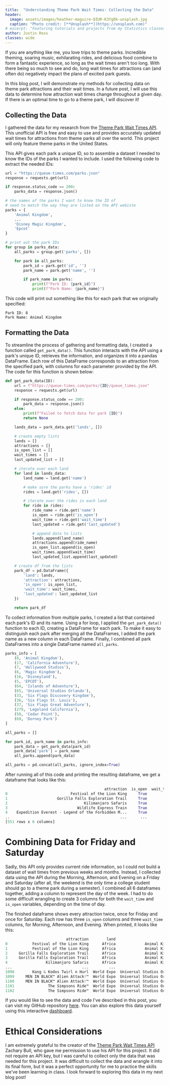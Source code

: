 ```yaml
---
title:  "Understanding Theme Park Wait Times: Collecting the Data"
header:
  image: assets/images/heather-maguire-QIUR-K3YgDk-unsplash.jpg
  caption: "Photo credit: [**Unsplash**](https://unsplash.com)"
# excerpt: "Featuring tutorials and projects from my Statistics classes at Brigham Young University."
author: Justin Ross
classes: wide
---
```


If you are anything like me, you love trips to theme parks. Incredible theming, soaring music, exhilarating rides, and delicious food combine to form a fantastic experience, so long as the wait times aren't too long. With there being so much to see and do, long wait times for attractions can (and often do) negatively impact the plans of excited park guests.

In this blog post, I will demonstrate my methods for collecting data on theme park attractions and their wait times. In a future post, I will use this data to determine how attraction wait times change throughout a given day. If there is an optimal time to go to a theme park, I will discover it!

## Collecting the Data

I gathered the data for my research from the [Theme Park Wait Times API](https://queue-times.com/en-US/pages/about). This unofficial API is free and easy to use and provides accurately updated wait times for attractions from theme parks all over the world. This project will only feature theme parks in the United States.

This API gives each park a unique ID, so to assemble a dataset I needed to know the IDs of the parks I wanted to include. I used the following code to extract the needed IDs:
```python
url = "https://queue-times.com/parks.json"
response = requests.get(url)

if response.status_code == 200:
    parks_data = response.json()

# the names of the parks I want to know the ID of
# need to match the way they are listed on the API webiste
parks = {
    'Animal Kingdom',
    ...
    'Disney Magic Kingdom',
    'Epcot'
}

# print out the park IDs
for group in parks_data:
    all_parks = group.get('parks', [])

    for park in all_parks:
        park_id = park.get('id', '')
        park_name = park.get('name', '')

        if park_name in parks:
            print(f"Park ID: {park_id}")
            print(f"Park Name: {park_name}")
```

This code will print out something like this for each park that we originally specified:

```
Park ID: 8
Park Name: Animal Kingdom
```

## Formatting the Data

To streamline the process of gathering and formatting data, I created a function called `get_park_data()`. This function interacts with the API using a park's unique ID, retrieves the information, and organizes it into a pandas DataFrame. Each row of this DataFrame corresponds to an attraction from the specified park, with columns for each parameter provided by the API. The code for this function is shown below:  

```python
def get_park_data(ID):
    url = f"https://queue-times.com/parks/{ID}/queue_times.json"
    response = requests.get(url)

    if response.status_code == 200:
        park_data = response.json()
    else:
        print(f"Failed to fetch data for park {ID}")
        return None

    lands_data = park_data.get('lands', [])

    # create empty lists
    lands = []
    attractions = []
    is_open_list = []
    wait_times = []
    last_updated_list = []

    # iterate over each land
    for land in lands_data:
        land_name = land.get('name')

        # make sure the parks have a 'rides' id
        rides = land.get('rides', [])

        # iterate over the rides in each land
        for ride in rides:
            ride_name = ride.get('name')
            is_open = ride.get('is_open')
            wait_time = ride.get('wait_time')
            last_updated = ride.get('last_updated')

            # append data to lists
            lands.append(land_name)
            attractions.append(ride_name)
            is_open_list.append(is_open)
            wait_times.append(wait_time)
            last_updated_list.append(last_updated)

    # create df from the lists
    park_df = pd.DataFrame({
        'land': lands,
        'attraction': attractions,
        'is_open': is_open_list,
        'wait_time': wait_times,
        'last_updated': last_updated_list
    })

    return park_df
```

To collect information from multiple parks, I created a list that contained each park's ID and its name. Using a for loop, I applied the `get_park_data()` function to each ID, creating a DataFrame for each park. To make it easy to distinguish each park after merging all the DataFrames, I added the park name as a new column in each DataFrame. Finally, I combined all park DataFrames into a single DataFrame named `all_parks`.

```python
parks_info = [
    (8, 'Animal Kingdom'),
    (17, 'California Adventure'),
    (7, 'Hollywood Studios'),
    (6, 'Magic Kingdom'),
    (16, 'Disneyland'),
    (5, 'EPCOT'),
    (64, 'Islands of Adventure'),
    (65, 'Universal Studios Orlando'),
    (33, 'Six Flags Discovery Kingdom'),
    (36, 'Six Flags St. Louis'),
    (37, 'Six Flags Great Adventure'),
    (279, 'Legoland California'),
    (50, 'Cedar Point'),
    (69, 'Dorney Park')
]

all_parks = []

for park_id, park_name in parks_info:
    park_data = get_park_data(park_id)
    park_data['park'] = park_name
    all_parks.append(park_data)

all_parks = pd.concat(all_parks, ignore_index=True)
```

After running all of this code and printing the resulting dataframe, we get a dataframe that looks like this:
```python
                                            attraction  is_open  wait_time              last_updated            park    land
0                            Festival of the Lion King     True          0 2023-10-30 14:11:34-06:00  Animal Kingdom  Africa
1                      Gorilla Falls Exploration Trail     True          0 2023-10-30 14:11:34-06:00  Animal Kingdom  Africa
2                                  Kilimanjaro Safaris     True          5 2023-10-30 14:11:34-06:00  Animal Kingdom  Africa
3                               Wildlife Express Train     True          0 2023-10-30 14:11:34-06:00  Animal Kingdom  Africa
4    Expedition Everest - Legend of the Forbidden M...     True         15 2023-10-30 14:11:34-06:00  Animal Kingdom    Asia
..                                                 ...      ...        ...                       ...             ...     ...
[551 rows x 6 columns]
```

# Combining Data for Friday and Saturday
Sadly, this API only provides current ride information, so I could not build a dataset of wait times from previous weeks and months. Instead, I collected data using the API during the Morning, Afternoon, and Evening on a Friday and Saturday (after all, the weekend is the only time a college student should go to a theme park during a semester). I combined all 6 dataframes together, adding a column to represent the day of the week. I had to do some difficult wrangling to create 3 columns for both the `wait_time` and `is_open` variables, depending on the time of day.

The finished dataframe shows every attraction twice, once for Friday and once for Saturday. Each row has three `is_open` columns and three `wait_time` columns, for Morning, Afternoon, and Evening. When printed, it looks like this:
```python
                           attraction        land                       park       day is_open_M is_open_A is_open_E  wait_time_M  wait_time_A  wait_time_E
0           Festival of the Lion King      Africa             Animal Kingdom    Friday      True      True      True          0.0          0.0          0.0
1           Festival of the Lion King      Africa             Animal Kingdom  Saturday      True      True      True          0.0          0.0          0.0
2     Gorilla Falls Exploration Trail      Africa             Animal Kingdom    Friday      True      True     False          0.0          0.0          0.0
3     Gorilla Falls Exploration Trail      Africa             Animal Kingdom  Saturday      True      True     False          0.0          0.0          0.0
4                 Kilimanjaro Safaris      Africa             Animal Kingdom    Friday      True      True     False         65.0         30.0          0.0
...                               ...         ...                        ...       ...       ...       ...       ...          ...          ...          ...
1098        Kang & Kodos Twirl n Hurl  World Expo  Universal Studios Orlando  Saturday      True      True     False         35.0         35.0          0.0
1099     MEN IN BLACK™ Alien Attack!™  World Expo  Universal Studios Orlando    Friday     False      True      True          0.0         35.0         10.0
1100     MEN IN BLACK™ Alien Attack!™  World Expo  Universal Studios Orlando  Saturday      True      True      True         50.0         35.0         10.0
1101               The Simpsons Ride™  World Expo  Universal Studios Orlando    Friday      True      True     False         20.0         25.0          0.0
1102               The Simpsons Ride™  World Expo  Universal Studios Orlando  Saturday      True      True     False         25.0         60.0          0.0
```
If you would like to see the data and code I've described in this post, you can visit my GitHub repository [here](https://github.com/justinross102/ThemeParkWaitTimes_EDA). You can also explore this data yourself using this interactive [dashboard](https://themeparkdashboard-z4tl39e6dn5m2zvxakpoje.streamlit.app).

# Ethical Considerations
I am extremely grateful to the creator of the [Theme Park Wait Times API](https://queue-times.com/en-US/pages/about) Zachary Bull, who gave me permission to use his API for this project. It did not require an API key, but I was careful to collect only the data that was needed for this project. It was difficult to collect the data and wrangle it into its final form, but it was a perfect opportunity for me to practice the skills we've been learning in class. I look forward to exploring this data in my next blog post!



